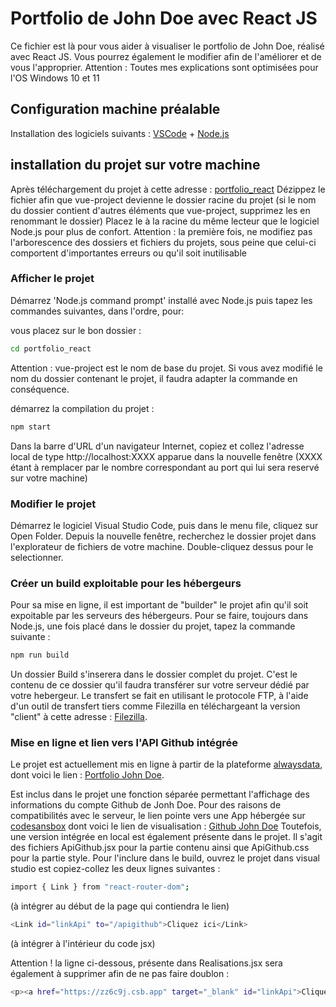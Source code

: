 # Portfolio de John Doe avec React JS

Ce fichier est là pour vous aider à visualiser le portfolio de John Doe, réalisé avec React JS.
Vous pourrez également le modifier afin de l'améliorer et de vous l'approprier.
Attention : Toutes mes explications sont optimisées pour l'OS Windows 10 et 11

## Configuration machine préalable

Installation des logiciels suivants :
[VSCode](https://code.visualstudio.com/) + [Node.js](https://nodejs.org/download)

## installation du projet sur votre machine

Après téléchargement du projet à cette adresse : [portfolio_react](https://github.com/julien-turck/portfolio_react)
Dézippez le fichier afin que vue-project devienne le dossier racine du projet (si le nom du dossier contient d'autres éléments que vue-project, supprimez les en renommant le dossier)
Placez le à la racine du même lecteur que le logiciel Node.js pour plus de confort.
Attention : la première fois, ne modifiez pas l'arborescence des dossiers et fichiers du projets, sous peine que celui-ci comportent d'importantes erreurs ou qu'il soit inutilisable

### Afficher le projet

Démarrez 'Node.js command prompt' installé avec Node.js puis tapez les commandes suivantes, dans l'ordre, pour:

vous placez sur le bon dossier :

```sh
cd portfolio_react
```

Attention : vue-project est le nom de base du projet. Si vous avez modifié le nom du dossier contenant le projet, il faudra adapter la commande en conséquence.

démarrez la compilation du projet :

```sh
npm start
```

Dans la barre d'URL d'un navigateur Internet, copiez et collez l'adresse local de type http://localhost:XXXX apparue dans la nouvelle fenêtre (XXXX étant à remplacer par le nombre correspondant au port qui lui sera reservé sur votre machine)

### Modifier le projet

Démarrez le logiciel Visual Studio Code, puis dans le menu file, cliquez sur Open Folder. Depuis la nouvelle fenêtre, recherchez le dossier projet dans l'explorateur de fichiers de votre machine. Double-cliquez dessus pour le selectionner.

### Créer un build exploitable pour les hébergeurs

Pour sa mise en ligne, il est important de "builder" le projet afin qu'il soit expoitable par les serveurs des hébergeurs.
Pour se faire, toujours dans Node.js, une fois placé dans le dossier du projet, tapez la commande suivante :

```sh
npm run build
```

Un dossier Build s'inserera dans le dossier complet du projet. C'est le contenu de ce dossier qu'il faudra transférer sur votre serveur dédié par votre hebergeur.
Le transfert se fait en utilisant le protocole FTP, à l'aide d'un outil de transfert tiers comme Filezilla en téléchargeant la version "client" à cette adresse : [Filezilla](https://filezilla-project.org).

### Mise en ligne et lien vers l'API Github intégrée

Le projet est actuellement mis en ligne à partir de la plateforme [alwaysdata](https://alwaysdata.net), dont voici le lien : [Portfolio John Doe](https://julienturck.alwaysdata.net).

Est inclus dans le projet une fonction séparée permettant l'affichage des informations du compte Github de Jonh Doe.
Pour des raisons de compatibilités avec le serveur, le lien pointe vers une App hébergée sur [codesansbox](https://codesandbox.io) dont voici le lien de visualisation : [Github John Doe](https://zz6c9j.csb.app)
Toutefois, une version intégrée en local est également présente dans le projet. Il s'agit des fichiers ApiGithub.jsx pour la partie contenu ainsi que ApiGithub.css pour la partie style. Pour l'inclure dans le build, ouvrez le projet dans visual studio est copiez-collez les deux lignes suivantes :

```sh
import { Link } from "react-router-dom";
```

(à intégrer au début de la page qui contiendra le lien)

```sh
<Link id="linkApi" to="/apigithub">Cliquez ici</Link>
```

(à intégrer à l'intérieur du code jsx)

Attention ! la ligne ci-dessous, présente dans Realisations.jsx sera également à supprimer afin de ne pas faire doublon :

```sh
<p><a href="https://zz6c9j.csb.app" target="_blank" id="linkApi">Cliquez ici</a> pour accéder aux Repositories Github des projets présentés.</p>
```
